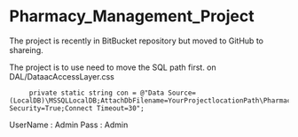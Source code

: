 # Pharmacy_Management_Project

The project is recently in BitBucket repository but moved to GitHub to shareing.

The project is to use need to move the SQL path first.
on DAL/DataacAccessLayer.css

      
         private static string con = @"Data Source=(LocalDB)\MSSQLLocalDB;AttachDbFilename=YourProjectlocationPath\Pharmacy_Management\Pharmacy_Management\Pharmacy.mdf;Integrated Security=True;Connect Timeout=30";

UserName : Admin
Pass : Admin
